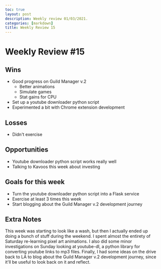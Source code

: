 ```yaml
---
toc: true
layout: post
description: Weekly review 01/03/2021.
categories: [markdown]
title: Weekly Review 15
---
```


# Weekly Review #15

## Wins

- Good progress on Guild Manager v.2
  - Better animations
  - Simulate games
  - Stat gains for CPU
- Set up a youtube downloader python script
- Experimented a bit with Chrome extension development

## Losses

- Didn't exercise

## Opportunities

- Youtube downloader python script works really well
- Talking to Kavoos this week about investing

## Goals for this week

- Turn the youtube downloader python script into a Flask service
- Exercise at least 3 times this week
- Start blogging about the Guild Manager v.2 development journey

## Extra Notes

This week was starting to look like a wash, but then I actually ended up doing a bunch of stuff during the weekend. I spent almost the entirety of Saturday re-learning pixel art animations. I also did some minor investigations on Sunday looking at youtube-dl, a python library for converting youtube links to mp3 files. Finally, I had some ideas on the drive back to LA to blog about the Guild Manager v.2 development journey, since it'll be useful to look back on it and reflect.
